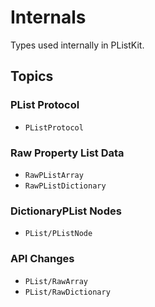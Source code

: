 # Internals

Types used internally in PListKit.

## Topics

### PList Protocol

- ``PListProtocol``

### Raw Property List Data

- ``RawPListArray``
- ``RawPListDictionary``

### DictionaryPList Nodes

- ``PList/PListNode``

### API Changes

- ``PList/RawArray``
- ``PList/RawDictionary``
